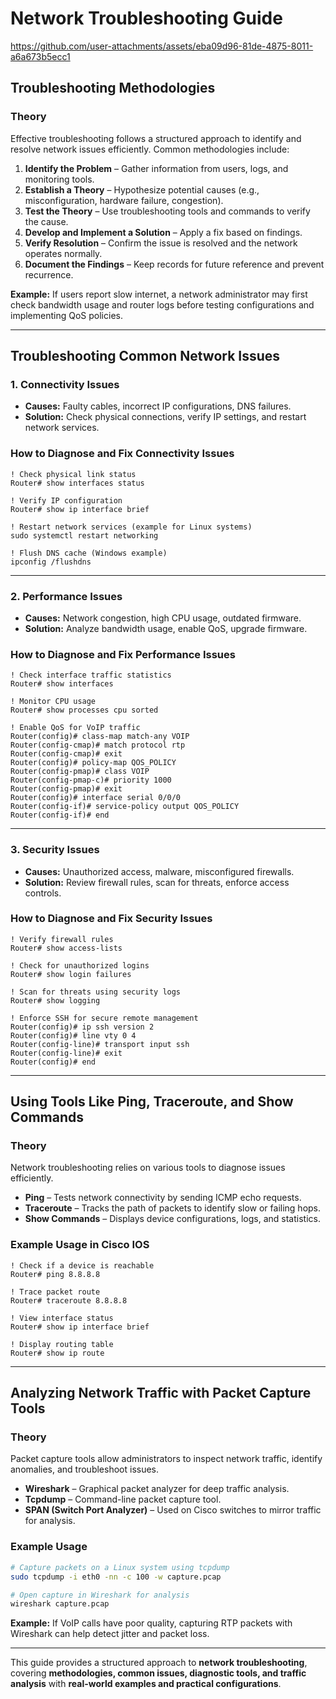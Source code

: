 # Network Troubleshooting Guide


https://github.com/user-attachments/assets/eba09d96-81de-4875-8011-a6a673b5ecc1


## **Troubleshooting Methodologies**

### **Theory**
Effective troubleshooting follows a structured approach to identify and resolve network issues efficiently. Common methodologies include:

1. **Identify the Problem** – Gather information from users, logs, and monitoring tools.
2. **Establish a Theory** – Hypothesize potential causes (e.g., misconfiguration, hardware failure, congestion).
3. **Test the Theory** – Use troubleshooting tools and commands to verify the cause.
4. **Develop and Implement a Solution** – Apply a fix based on findings.
5. **Verify Resolution** – Confirm the issue is resolved and the network operates normally.
6. **Document the Findings** – Keep records for future reference and prevent recurrence.

**Example:** If users report slow internet, a network administrator may first check bandwidth usage and router logs before testing configurations and implementing QoS policies.

---

## **Troubleshooting Common Network Issues**

### **1. Connectivity Issues**

- **Causes:** Faulty cables, incorrect IP configurations, DNS failures.
- **Solution:** Check physical connections, verify IP settings, and restart network services.

### **How to Diagnose and Fix Connectivity Issues**
```cisco
! Check physical link status
Router# show interfaces status

! Verify IP configuration
Router# show ip interface brief

! Restart network services (example for Linux systems)
sudo systemctl restart networking

! Flush DNS cache (Windows example)
ipconfig /flushdns
```

---

### **2. Performance Issues**

- **Causes:** Network congestion, high CPU usage, outdated firmware.
- **Solution:** Analyze bandwidth usage, enable QoS, upgrade firmware.

### **How to Diagnose and Fix Performance Issues**
```cisco
! Check interface traffic statistics
Router# show interfaces

! Monitor CPU usage
Router# show processes cpu sorted

! Enable QoS for VoIP traffic
Router(config)# class-map match-any VOIP
Router(config-cmap)# match protocol rtp
Router(config-cmap)# exit
Router(config)# policy-map QOS_POLICY
Router(config-pmap)# class VOIP
Router(config-pmap-c)# priority 1000
Router(config-pmap)# exit
Router(config)# interface serial 0/0/0
Router(config-if)# service-policy output QOS_POLICY
Router(config-if)# end
```

---

### **3. Security Issues**

- **Causes:** Unauthorized access, malware, misconfigured firewalls.
- **Solution:** Review firewall rules, scan for threats, enforce access controls.

### **How to Diagnose and Fix Security Issues**
```cisco
! Verify firewall rules
Router# show access-lists

! Check for unauthorized logins
Router# show login failures

! Scan for threats using security logs
Router# show logging

! Enforce SSH for secure remote management
Router(config)# ip ssh version 2
Router(config)# line vty 0 4
Router(config-line)# transport input ssh
Router(config-line)# exit
Router(config)# end
```

---

## **Using Tools Like Ping, Traceroute, and Show Commands**

### **Theory**
Network troubleshooting relies on various tools to diagnose issues efficiently.

- **Ping** – Tests network connectivity by sending ICMP echo requests.
- **Traceroute** – Tracks the path of packets to identify slow or failing hops.
- **Show Commands** – Displays device configurations, logs, and statistics.

### **Example Usage in Cisco IOS**
```cisco
! Check if a device is reachable
Router# ping 8.8.8.8

! Trace packet route
Router# traceroute 8.8.8.8

! View interface status
Router# show ip interface brief

! Display routing table
Router# show ip route
```

---

## **Analyzing Network Traffic with Packet Capture Tools**

### **Theory**
Packet capture tools allow administrators to inspect network traffic, identify anomalies, and troubleshoot issues.

- **Wireshark** – Graphical packet analyzer for deep traffic analysis.
- **Tcpdump** – Command-line packet capture tool.
- **SPAN (Switch Port Analyzer)** – Used on Cisco switches to mirror traffic for analysis.

### **Example Usage**
```bash
# Capture packets on a Linux system using tcpdump
sudo tcpdump -i eth0 -nn -c 100 -w capture.pcap

# Open capture in Wireshark for analysis
wireshark capture.pcap
```

**Example:** If VoIP calls have poor quality, capturing RTP packets with Wireshark can help detect jitter and packet loss.

---

This guide provides a structured approach to **network troubleshooting**, covering **methodologies, common issues, diagnostic tools, and traffic analysis** with **real-world examples and practical configurations**.

